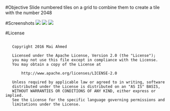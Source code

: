 #Objective
Slide numbered tiles on a grid to combine them to create a tile with the number 2048<br>

#Screenshots
<img src="http://s31.postimg.org/v9cti99ej/Screenshot_2015_09_16_18_45_42.png" />
<img src="http://s31.postimg.org/il1d0xdqz/Screenshot_2015_09_16_18_44_00.png" />
<img src="http://s31.postimg.org/t3iz74mvv/Screenshot_2015_09_16_18_44_32.png" /><br>

#License
<pre><code>
   Copyright 2016 Mai Ahmed

   Licensed under the Apache License, Version 2.0 (the "License");
   you may not use this file except in compliance with the License.
   You may obtain a copy of the License at

       http://www.apache.org/licenses/LICENSE-2.0

   Unless required by applicable law or agreed to in writing, software
   distributed under the License is distributed on an "AS IS" BASIS,
   WITHOUT WARRANTIES OR CONDITIONS OF ANY KIND, either express or implied.
   See the License for the specific language governing permissions and
   limitations under the License.
</code></pre>
